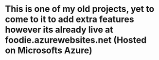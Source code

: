 # This is one of my old projects, yet to come to it to add extra features however its already live at foodie.azurewebsites.net (Hosted on Microsofts Azure)
